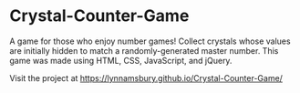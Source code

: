 # Crystal-Counter-Game

A game for those who enjoy number games! Collect crystals whose values are initially hidden to match a randomly-generated master number. This game was made using HTML, CSS, JavaScript, and jQuery.

Visit the project at https://lynnamsbury.github.io/Crystal-Counter-Game/